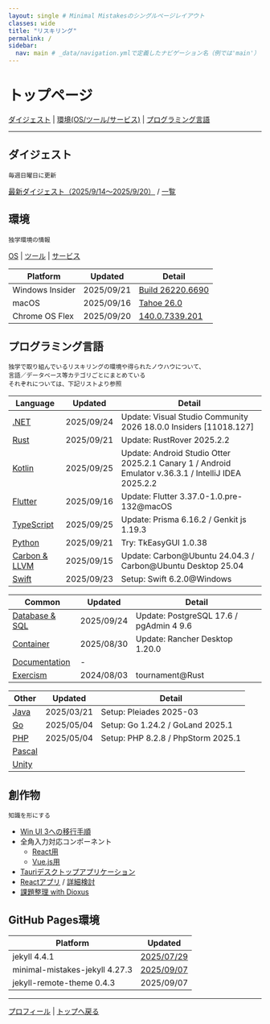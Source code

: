 ```yaml
---
layout: single # Minimal Mistakesのシングルページレイアウト
classes: wide
title: "リスキリング"
permalink: /
sidebar:
  nav: main # _data/navigation.ymlで定義したナビゲーション名（例では'main'）
---
```

# トップページ <a id="Top"></a>

[ダイジェスト](#Digest) | [環境(OS/ツール/サービス)](#Environment) | [プログラミング言語](#ProgrammingLanguage)

---
##  ダイジェスト <a id="Digest"></a>
```
毎週日曜日に更新
```
[最新ダイジェスト（2025/9/14～2025/9/20）](/digest/2025/September/2nd) / [一覧](/digest/list)

##  環境 <a id="Environment"></a>
```
独学環境の情報
```
[OS](/knowhow/Platform) | [ツール](/knowhow/Tools) | [サービス](/knowhow/Services)

Platform                        |Updated   |Detail
--------------------------------|----------|--------
Windows Insider                 |2025/09/21|[Build 26220.6690](https://aka.ms/DevLatest)
macOS                           |2025/09/16|[Tahoe 26.0](https://www.apple.com/jp/os/macos/)
Chrome OS Flex                  |2025/09/20|[140.0.7339.201](https://chromereleases.googleblog.com/search/label/ChromeOS%20Flex)

## プログラミング言語 <a id="ProgrammingLanguage"></a>
```
独学で取り組んでいるリスキリングの環境や得られたノウハウについて、
言語／データベース等カテゴリごとにまとめている
それぞれについては、下記リストより参照
```

Language                         |Updated   |Detail
---------------------------------|----------|--------
[.NET](/knowhow/NET)             |2025/09/24|Update: Visual Studio Community 2026 18.0.0 Insiders [11018.127]
[Rust](/knowhow/Rust)            |2025/09/21|Update: RustRover 2025.2.2
[Kotlin](/knowhow/Kotlin)        |2025/09/25|Update: Android Studio Otter 2025.2.1 Canary 1 / Android Emulator v.36.3.1 / IntelliJ IDEA 2025.2.2
[Flutter](/knowhow/Flutter)      |2025/09/16|Update: Flutter 3.37.0-1.0.pre-132@macOS
[TypeScript](/knowhow/TypeScript)|2025/09/25|Update: Prisma 6.16.2 / Genkit js 1.19.3
[Python](/knowhow/Python)        |2025/09/21|Try: TkEasyGUI 1.0.38
[Carbon & LLVM](/knowhow/Carbon) |2025/09/15|Update: Carbon@Ubuntu 24.04.3 / Carbon@Ubuntu Desktop 25.04
[Swift](/knowhow/Swift)          |2025/09/23|Setup: Swift 6.2.0@Windows

Common                                 |Updated   |Detail
---------------------------------------|----------|--------
[Database & SQL](/knowhow/Database)    |2025/09/24|Update: PostgreSQL 17.6 / pgAdmin 4 9.6
[Container](/knowhow/Container)        |2025/08/30|Update: Rancher Desktop 1.20.0
[Documentation](/knowhow/Documentation)|-
[Exercism](/knowhow/Exercism)          |2024/08/03|tournament@Rust

Other                            |Updated   |Detail
---------------------------------|----------|--------
[Java](/knowhow/Java)            |2025/03/21|Setup: Pleiades 2025-03
[Go](/knowhow/Go)                |2025/05/04|Setup: Go 1.24.2 / GoLand 2025.1
[PHP](/knowhow/Php)              |2025/05/04|Setup: PHP 8.2.8 / PhpStorm 2025.1
[Pascal](/knowhow/Pascal)        |          |
[Unity](/knowhow/Unity)          |          |

##  創作物
```
知識を形にする
```
- [Win UI 3への移行手順](/design/WinUI3App/migration_from_WPF)
- 全角入力対応コンポーネント
  - [React用](https://github.com/Tatsukiyoshi/YaFullWidthInputField/blob/main/README.md)
  - [Vue.js用](https://github.com/Tatsukiyoshi/YaFullWidthInputFieldForVue/blob/main/README.md)
- [Tauriデスクトップアプリケーション](/design/tauriApp/index)
- [Reactアプリ](/design/reactApp/index) / [詳細検討](/design/reactApp/detail)
- [課題整理 with Dioxus](/design/dioxusApp/system)

##  GitHub Pages環境

Platform                        |Updated
--------------------------------|----------
jekyll 4.4.1                    |[2025/07/29](https://jekyllrb.com/)
minimal-mistakes-jekyll 4.27.3  |[2025/09/07](https://mmistakes.github.io/minimal-mistakes/)
jekyll-remote-theme 0.4.3       |2025/09/07

---
[プロフィール](/sub/Profile) | [トップへ戻る](#Top)
